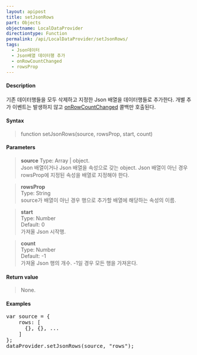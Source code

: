 ```yaml
---
layout: apipost
title: setJsonRows
part: Objects
objectname: LocalDataProvider
directiontype: Function
permalink: /api/LocalDataProvider/setJsonRows/
tags:
  - Json데이터
  - Json배열 데이터행 추가
  - onRowCountChanged
  - rowsProp
---
```



#### Description

 기존 데이터행들을 모두 삭제하고 지정한 Json 배열을 데이터행들로 추가한다. 개별 추가 이벤트는 발생하지 않고 [onRowCountChanged](/api/LocalDataProvider/onRowCountChanged) 콜백만 호출된다.

#### Syntax

> function setJsonRows(source, rowsProp, start, count)

#### Parameters

> **source**
> Type: Array \| object.  
> Json 배열이거나 Json 배열을 속성으로 갖는 object. Json 배열이 아닌 경우 rowsProp에 지정된 속성을 배열로 지정해야 한다.

> **rowsProp**  
> Type: String  
> source가 배열이 아닌 경우 행으로 추가할 배열에 해당하는 속성의 이름.

> **start**  
> Type: Number  
> Default: 0  
> 가져올 Json 시작행. 

> **count**  
> Type: Number  
> Default: -1  
> 가져올 Json 행의 개수. -1일 경우 모든 행을 가져온다.

#### Return value

> None.

#### Examples 

<pre class="prettyprint">
var source = {
    rows: [
      {}, {}, ...
    ]
};
dataProvider.setJsonRows(source, "rows");
</pre>

